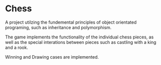 # Chess

A project utilzing the fundemental principles of object orientated programing, such as inheritance and polymorphism. 

The game implements the functionality of the individual chess pieces, as well as the special interations between pieces such as castling with a king and a rook. 

Winning and Drawing cases are implemented.

